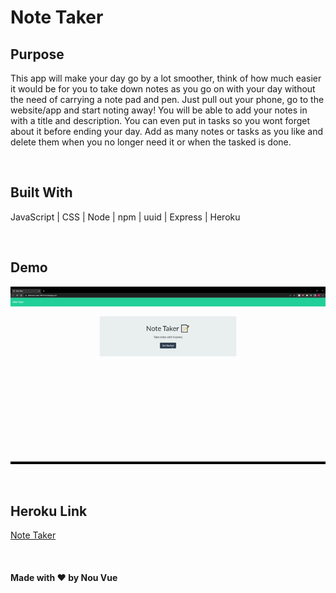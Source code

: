 # Note Taker
## Purpose
This app will make your day go by a lot smoother, think of how much easier it would be for you to take down notes as you go on with your day without the need of carrying a note pad and pen. Just pull out your phone, go to the website/app and start noting away! You will be able to add your notes in with a title and description. You can even put in tasks so you wont forget about it before ending your day. Add as many notes or tasks as you like and delete them when you no longer need it or when the tasked is done.

<br/>

## Built With
JavaScript | CSS | Node | npm | uuid | Express | Heroku

<br/>

## Demo
![](https://github.com/AndyBoyee604/Note-Taker/blob/main/Demo/Note-Taker-Demo.gif)

<br/>

## Heroku Link
[Note Taker](https://afternoon-lake-84914.herokuapp.com/)

<br/>

#### Made with ❤️ by Nou Vue